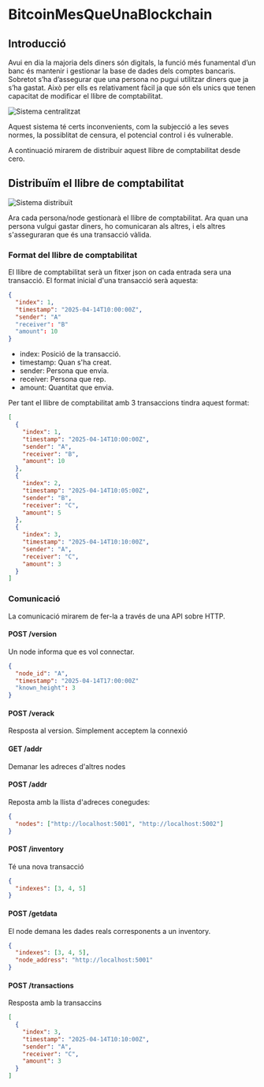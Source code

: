 # BitcoinMesQueUnaBlockchain

## Introducció
Avui en dia la majoria dels diners són digitals, la funció més funamental d’un banc és mantenir i gestionar la base de dades dels comptes bancaris. Sobretot s’ha d’assegurar que una persona no pugui utilitzar diners que ja s’ha gastat. Això per ells es relativament fàcil ja que són els unics que tenen capacitat de modificar el llibre de comptabilitat.

![Sistema centralitzat](https://github.com/user-attachments/assets/11564406-6ecc-4e29-85a2-ab832fb972ca)


Aquest sistema té certs inconvenients, com la subjecció a les seves normes, la possiblitat de censura, el potencial control i és vulnerable.

A continuació mirarem de distribuir aquest llibre de comptabilitat desde cero.

## Distribuïm el llibre de comptabilitat

![Sistema distribuït](https://github.com/user-attachments/assets/bbc7c279-8a84-4d9a-b012-afb4c66cd31d)

Ara cada persona/node gestionarà el llibre de comptabilitat. Ara quan una persona vulgui gastar diners, ho comunicaran als altres, i els altres s'asseguraran que és una transacció vàlida.

### Format del llibre de comptabilitat
El llibre de comptabilitat serà un fitxer json on cada entrada sera una transacció. El format inicial d'una transacció serà aquesta:

```json
{
  "index": 1,
  "timestamp": "2025-04-14T10:00:00Z",
  "sender": "A"
  "receiver": "B"
  "amount": 10
}
```

- index: Posició de la transacció.
- timestamp: Quan s'ha creat.
- sender: Persona que envia.
- receiver: Persona que rep.
- amount: Quantitat que envia.

Per tant el llibre de comptabilitat amb 3 transaccions tindra aquest format: 

```json
[
  {
    "index": 1,
    "timestamp": "2025-04-14T10:00:00Z",
    "sender": "A",
    "receiver": "B",
    "amount": 10
  },
  {
    "index": 2,
    "timestamp": "2025-04-14T10:05:00Z",
    "sender": "B",
    "receiver": "C",
    "amount": 5
  },
  {
    "index": 3,
    "timestamp": "2025-04-14T10:10:00Z",
    "sender": "A",
    "receiver": "C",
    "amount": 3
  }
]
```

### Comunicació

La comunicació mirarem de fer-la a través de una API sobre HTTP.

#### POST /version
Un node informa que es vol connectar.
```json
{
  "node_id": "A",
  "timestamp": "2025-04-14T17:00:00Z"
  "known_height": 3
}
```
#### POST /verack
Resposta al version. Simplement acceptem la connexió

#### GET /addr
Demanar les adreces d'altres nodes

#### POST /addr
Reposta amb la llista d'adreces conegudes:
```json
{
  "nodes": ["http://localhost:5001", "http://localhost:5002"]
}
```

#### POST /inventory
Té una nova transacció

```json
{
  "indexes": [3, 4, 5]
}
```

#### POST /getdata
El node demana les dades reals corresponents a un inventory.
```json
{
  "indexes": [3, 4, 5],
  "node_address": "http://localhost:5001"
}
```

#### POST /transactions
Resposta amb la transaccins
```json
[
  {
    "index": 3,
    "timestamp": "2025-04-14T10:10:00Z",
    "sender": "A",
    "receiver": "C",
    "amount": 3
  }
]
```
